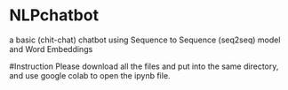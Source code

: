 # NLPchatbot
a basic (chit-chat) chatbot using Sequence to Sequence (seq2seq) model and Word Embeddings


#Instruction
Please download all the files and put into the same directory, and use google colab to open the ipynb file. 
